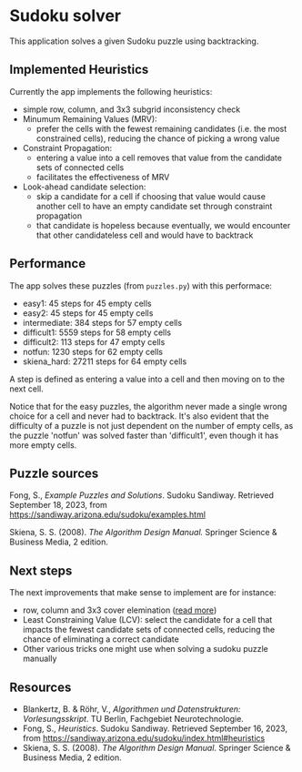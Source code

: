 # Sudoku solver

This application solves a given Sudoku puzzle using backtracking.

## Implemented Heuristics

Currently the app implements the following heuristics:

- simple row, column, and 3x3 subgrid inconsistency check
- Minumum Remaining Values (MRV):
  - prefer the cells with the fewest remaining candidates (i.e. the most constrained cells), reducing the chance of picking a wrong value
- Constraint Propagation:
  - entering a value into a cell removes that value from the candidate sets of connected cells
  - facilitates the effectiveness of MRV
- Look-ahead candidate selection:
  - skip a candidate for a cell if choosing that value would cause another cell to have an empty candidate set through constraint propagation
  - that candidate is hopeless because eventually, we would encounter that other candidateless cell and would have to backtrack

## Performance

The app solves these puzzles (from `puzzles.py`) with this performace:

- easy1: 45 steps for 45 empty cells
- easy2: 45 steps for 45 empty cells
- intermediate: 384 steps for 57 empty cells 
- difficult1: 5559 steps for 58 empty cells
- difficult2: 113 steps for 47 empty cells
- notfun: 1230 steps for 62 empty cells
- skiena_hard: 27211 steps for 64 empty cells

A step is defined as entering a value into a cell and then moving on to the next cell.

Notice that for the easy puzzles, the algorithm never made a single wrong choice for a cell and never had to backtrack. It's also evident that the difficulty of a puzzle is not just dependent on the number of empty cells, as the puzzle 'notfun' was solved faster than 'difficult1', even though it has more empty cells.

## Puzzle sources

Fong, S., _Example Puzzles and Solutions_. Sudoku Sandiway. Retrieved September 18, 2023, from https://sandiway.arizona.edu/sudoku/examples.html

Skiena, S. S. (2008). _The Algorithm Design Manual._ Springer Science & Business Media, 2 edition.

## Next steps

The next improvements that make sense to implement are for instance:

 - row, column and 3x3 cover elemination ([read more](https://sandiway.arizona.edu/sudoku/cover.html))
 - Least Constraining Value (LCV): select the candidate for a cell that impacts the fewest candidate sets of connected cells, reducing the chance of eliminating a correct candidate
 - Other various tricks one might use when solving a sudoku puzzle manually

## Resources

- Blankertz, B. & Röhr, V., _Algorithmen und Datenstrukturen: Vorlesungsskript_. TU Berlin, Fachgebiet Neurotechnologie.
- Fong, S., _Heuristics_. Sudoku Sandiway. Retrieved September 16, 2023, from https://sandiway.arizona.edu/sudoku/index.html#heuristics
- Skiena, S. S. (2008). _The Algorithm Design Manual_. Springer Science & Business Media, 2 edition.